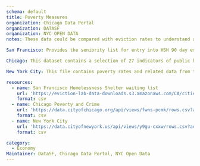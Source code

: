 ```yaml
---
schema: default
title: Poverty Measures  
organization: Chicago Data Portal
organization: DATASF 
organization: NYC OPEN DATA
notes: These data could be compared with eviction rates to understand a fuller picture of the economic conditions in major cities in each state representing in the eviction data above.

San Francisco: Provides the seniority list for entry into HSH 90 day emergency shelter waitlist. The list began on 2/24/14 and is updated at least daily. Data from DataSF. 

Chicago: This dataset contains a selection of 27 indicators of public health significance by Chicago community area, with the most updated information available. The indicators are rates, percents, or other measures related to natality, mortality, infectious disease, lead poisoning, and economic status. Data from Chicago Open Data Portal.

New York City: This file contains poverty rates and related data from the NYCgov poverty measure data. The NYCgov poverty measure is generated annually by the poverty research unit of the Mayor's Office of Economic Opportunity (NYC Opportunity). The data is derived from the American Community Survey Public Use Microsample for NYC, augmented by NYC Opportunity to include imputed estimates for benefit participation and some household expenditures. Data from NYC Open Data

resources:
  - name: San Francisco Homelessness Shelter waiting list 
    url: 'https://eviction-lab-data-downloads.s3.amazonaws.com/CA/cities.csv'
    format: csv
  - name: Chicago Poverty and Crime
    url: 'https://data.cityofchicago.org/api/views/fwns-pcmk/rows.csv?accessType=DOWNLOAD'
    format: csv
  - name: New York City
    url: 'https://data.cityofnewyork.us/api/views/y9gu-cxxw/rows.csv?accessType=DOWNLOAD'
    format: csv

category:
  - Economy
Maintainer: DataSF, Chicago Data Portal, NYC Open Data
---
```

